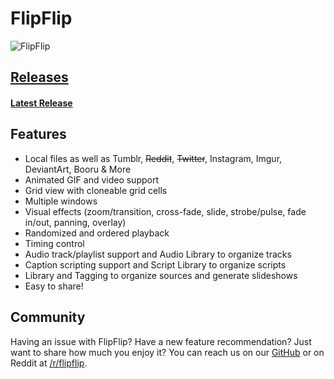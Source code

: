 # FlipFlip

<img src="doc_images/flipflip_home.png" alt="FlipFlip" class="col-xs-10 col-xl-7">

## [Releases](https://github.com/regtemp8/flipflip/releases)
#### [Latest Release](https://github.com/regtemp8/flipflip/releases/latest)

## Features
* Local files as well as Tumblr, ~~Reddit~~, ~~Twitter~~, Instagram, Imgur, DeviantArt, Booru & More
* Animated GIF and video support
* Grid view with cloneable grid cells
* Multiple windows
* Visual effects (zoom/transition, cross-fade, slide, strobe/pulse, fade in/out, panning, overlay)
* Randomized and ordered playback
* Timing control
* Audio track/playlist support and Audio Library to organize tracks
* Caption scripting support and Script Library to organize scripts
* Library and Tagging to organize sources and generate slideshows
* Easy to share!

## Community
Having an issue with FlipFlip? Have a new feature recommendation? Just want to share how much you enjoy it?
You can reach us on our [GitHub](https://github.com/regtemp8/flipflip) or on Reddit at 
[/r/flipflip](https://www.reddit.com/r/flipflip/).